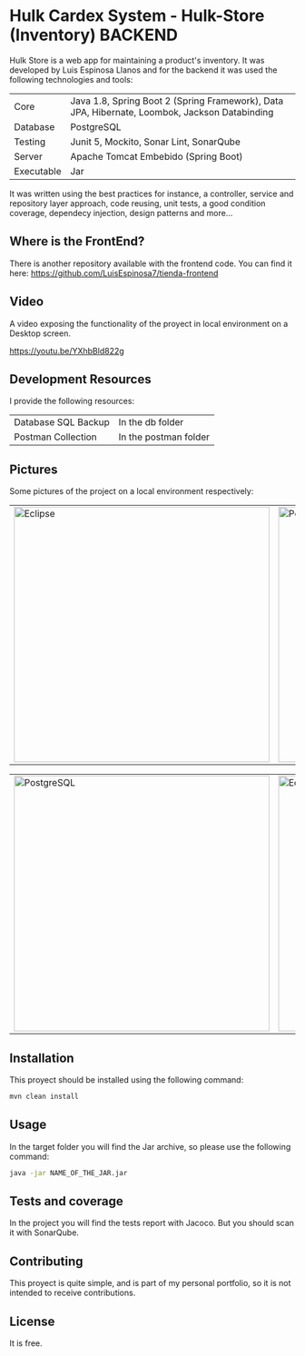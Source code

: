 # Hulk Cardex System - Hulk-Store (Inventory) BACKEND

Hulk Store is a web app for maintaining a product's inventory. It was developed by Luis Espinosa Llanos and for the backend it was used the following technologies and tools: 

<table style="width:100%">
  <tr>
    <td>
  	Core	
    </td>
    <td>
  	Java 1.8, Spring Boot 2 (Spring Framework), Data JPA, Hibernate, Loombok, Jackson Databinding
    </td>
  </tr>
  <tr>
    <td>
  	Database	
    </td>
    <td>
  	PostgreSQL
    </td>
  </tr>
  <tr>
    <td>
  	Testing	
    </td>
    <td>
  	Junit 5, Mockito, Sonar Lint, SonarQube
    </td>
  </tr>
  <tr>
    <td>
  	Server	
    </td>
    <td>
  	Apache Tomcat Embebido (Spring Boot)
    </td>
  </tr>
  <tr>
    <td>
  	Executable	
    </td>
    <td>
  	Jar
    </td>
  </tr>
</table>

It was written using the best practices for instance, a controller, service and repository layer approach, code reusing, unit tests, a good condition coverage, dependecy injection, design patterns and more... 

## Where is the FrontEnd?
There is another repository available with the frontend code. You can find it here:
https://github.com/LuisEspinosa7/tienda-frontend

## Video
A video exposing the functionality of the proyect in local environment on a Desktop screen.

https://youtu.be/YXhbBld822g

## Development Resources
I provide the following resources:

<table style="width:100%">
  <tr>
    <td>
  	Database SQL Backup	
    </td>
    <td>
	In the db folder
    </td>
  </tr>
  <tr>
    <td>
  	Postman Collection	
    </td>
    <td>
	In the postman folder
    </td>
  </tr>
</table>

## Pictures
Some pictures of the project on a local environment respectively:

<table style="width:100%">
  <tr>
    <td>
  		<img width="450" alt="Eclipse" src="https://user-images.githubusercontent.com/56041525/166087937-2b0b65ad-a2d0-4649-91d6-6e4984059d4a.PNG">
	  </td>
    <td>
  	<img width="450" alt="PostMan" src="https://user-images.githubusercontent.com/56041525/166087955-38327acc-5b17-487c-b524-e63e3d4941f9.PNG">
    </td>
  </tr>
</table>

<table style="width:100%">
  <tr>
    <td>
  		<img width="450" alt="PostgreSQL" src="https://user-images.githubusercontent.com/56041525/166087969-de9325f0-1a54-481e-b8d7-eade2c231c33.PNG">
	  </td>
    <td>
	<img width="450" alt="Eclipse" src="https://user-images.githubusercontent.com/56041525/166088468-1496317f-4c78-45be-83aa-11ae778715bd.png">
    </td>
  </tr>
</table>

## Installation

This proyect should be installed using the following command:
```bash
mvn clean install
```

## Usage
In the target folder you will find the Jar archive, so please use the following command:

```bash
java -jar NAME_OF_THE_JAR.jar
```

## Tests and coverage
In the project you will find the tests report with Jacoco. But you should scan it with SonarQube.


## Contributing
This proyect is quite simple, and is part of my personal portfolio, so it is not intended to receive contributions.


## License
It is free.
